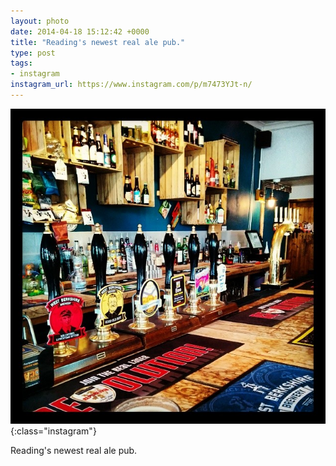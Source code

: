 ```yaml
---
layout: photo
date: 2014-04-18 15:12:42 +0000
title: "Reading's newest real ale pub."
type: post
tags:
- instagram
instagram_url: https://www.instagram.com/p/m7473YJt-n/
---
```


![Instagram - m7473YJt-n](/img/m7473YJt-n.jpg){:class="instagram"}

Reading's newest real ale pub.
